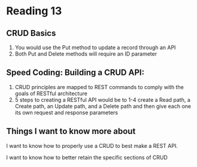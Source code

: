 # Reading 13

## CRUD Basics

1. You would use the Put method to update a record through an API
2. Both Put and Delete methods will require an ID parameter

## Speed Coding: Building a CRUD API:

1. CRUD principles are mapped to REST commands to comply with the goals of RESTful architecture
2. 5 steps to creating a RESTful API would be to 1-4 create a Read path, a Create path, an Update path, and a Delete path and then give each one its own request and response parameters

## Things I want to know more about

I want to know how to properly use a CRUD to best make a REST API.

I want to know how to better retain the specific sections of CRUD